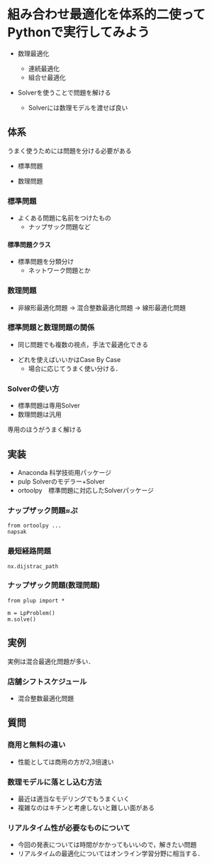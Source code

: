 # 組み合わせ最適化を体系的二使ってPythonで実行してみよう

* 数理最適化
  * 連続最適化
  * 組合せ最適化

* Solverを使うことで問題を解ける
  * Solverには数理モデルを渡せば良い

## 体系

うまく使うためには問題を分ける必要がある
+ 標準問題
* 数理問題

### 標準問題

+ よくある問題に名前をつけたもの
  * ナップサック問題など

#### 標準問題クラス

+ 標準問題を分類分け
  + ネットワーク問題とか

### 数理問題

+ 非線形最適化問題
-> 混合整数最適化問題
-> 線形最適化問題

### 標準問題と数理問題の関係

+ 同じ問題でも複数の視点，手法で最適化できる
* どれを使えばいいかはCase By Case
  + 場合に応じてうまく使い分ける．

### Solverの使い方

* 標準問題は専用Solver
* 数理問題は汎用

専用のほうがうまく解ける

## 実装

+ Anaconda 科学技術用パッケージ
+ pulp Solverのモデラー+Solver
+ ortoolpy　標準問題に対応したSolverパッケージ

### ナップザック問題≈ぷ

```
from ortoolpy ...
napsak

```

### 最短経路問題

```
nx.dijstrac_path
```

### ナップザック問題(数理問題)

```
from plup import *

m = LpProblem()
m.solve()
```

## 実例

実例は混合最適化問題が多い．

### 店舗シフトスケジュール

+ 混合整数最適化問題

## 質問

### 商用と無料の違い

* 性能としては商用の方が2,3倍速い

### 数理モデルに落とし込む方法

+ 最近は適当なモデリングでもうまくいく
+ 複雑なのはキチンと考慮しないと難しい面がある

### リアルタイム性が必要なものについて

+ 今回の発表については時間がかかってもいいので，解きたい問題
+ リアルタイムの最適化についてはオンライン学習分野に相当する．
